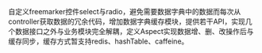 自定义freemarker控件select与radio，避免需要数据字典中的数据而每次从controller获取数据的冗余代码，增加数据字典缓存模块，提供若干API，实现几个数据接口之外与业务模块完全解耦，定义Aspect实现数据增、删、改操作后与缓存同步，缓存方式暂支持redis、hashTable、caffeine。
